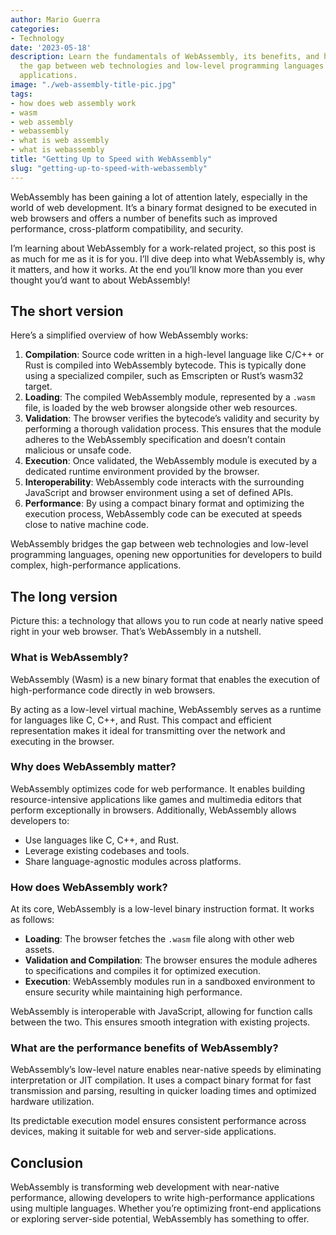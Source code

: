 ```yaml
---
author: Mario Guerra
categories:
- Technology
date: '2023-05-18'
description: Learn the fundamentals of WebAssembly, its benefits, and how it bridges
  the gap between web technologies and low-level programming languages for high-performance
  applications.
image: "./web-assembly-title-pic.jpg"
tags:
- how does web assembly work
- wasm
- web assembly
- webassembly
- what is web assembly
- what is webassembly
title: "Getting Up to Speed with WebAssembly"
slug: "getting-up-to-speed-with-webassembly"
---
```


WebAssembly has been gaining a lot of attention lately, especially in the world of web development. It’s a binary format designed to be executed in web browsers and offers a number of benefits such as improved performance, cross-platform compatibility, and security.

I’m learning about WebAssembly for a work-related project, so this post is as much for me as it is for you. I’ll dive deep into what WebAssembly is, why it matters, and how it works. At the end you’ll know more than you ever thought you’d want to about WebAssembly!

## The short version

Here’s a simplified overview of how WebAssembly works:

1. **Compilation**: Source code written in a high-level language like C/C++ or Rust is compiled into WebAssembly bytecode. This is typically done using a specialized compiler, such as Emscripten or Rust’s wasm32 target.
2. **Loading**: The compiled WebAssembly module, represented by a `.wasm` file, is loaded by the web browser alongside other web resources.
3. **Validation**: The browser verifies the bytecode’s validity and security by performing a thorough validation process. This ensures that the module adheres to the WebAssembly specification and doesn’t contain malicious or unsafe code.
4. **Execution**: Once validated, the WebAssembly module is executed by a dedicated runtime environment provided by the browser.
5. **Interoperability**: WebAssembly code interacts with the surrounding JavaScript and browser environment using a set of defined APIs.
6. **Performance**: By using a compact binary format and optimizing the execution process, WebAssembly code can be executed at speeds close to native machine code.

WebAssembly bridges the gap between web technologies and low-level programming languages, opening new opportunities for developers to build complex, high-performance applications.

## The long version

Picture this: a technology that allows you to run code at nearly native speed right in your web browser. That’s WebAssembly in a nutshell.

### What is WebAssembly?

WebAssembly (Wasm) is a new binary format that enables the execution of high-performance code directly in web browsers.

By acting as a low-level virtual machine, WebAssembly serves as a runtime for languages like C, C++, and Rust. This compact and efficient representation makes it ideal for transmitting over the network and executing in the browser.

### Why does WebAssembly matter?

WebAssembly optimizes code for web performance. It enables building resource-intensive applications like games and multimedia editors that perform exceptionally in browsers. Additionally, WebAssembly allows developers to:

- Use languages like C, C++, and Rust.
- Leverage existing codebases and tools.
- Share language-agnostic modules across platforms.

### How does WebAssembly work?

At its core, WebAssembly is a low-level binary instruction format. It works as follows:

- **Loading**: The browser fetches the `.wasm` file along with other web assets.
- **Validation and Compilation**: The browser ensures the module adheres to specifications and compiles it for optimized execution.
- **Execution**: WebAssembly modules run in a sandboxed environment to ensure security while maintaining high performance.

WebAssembly is interoperable with JavaScript, allowing for function calls between the two. This ensures smooth integration with existing projects.

### What are the performance benefits of WebAssembly?

WebAssembly’s low-level nature enables near-native speeds by eliminating interpretation or JIT compilation. It uses a compact binary format for fast transmission and parsing, resulting in quicker loading times and optimized hardware utilization.

Its predictable execution model ensures consistent performance across devices, making it suitable for web and server-side applications.

## Conclusion

WebAssembly is transforming web development with near-native performance, allowing developers to write high-performance applications using multiple languages. Whether you’re optimizing front-end applications or exploring server-side potential, WebAssembly has something to offer.